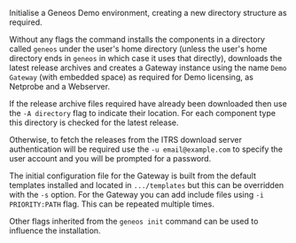 Initialise a Geneos Demo environment, creating a new directory structure as required.

Without any flags the command installs the components in a directory called `geneos` under the user's home directory (unless the user's home directory ends in `geneos` in which case it uses that directly), downloads the latest release archives and creates a Gateway instance using the name `Demo Gateway` (with embedded space) as required for Demo licensing, as Netprobe and a Webserver.

If the release archive files required have already been downloaded then use the `-A directory` flag to indicate their location. For each component type this directory is checked for the latest release.

Otherwise, to fetch the releases from the ITRS download server authentication will be required use the `-u email@example.com` to specify the user account and you will be prompted for a password.

The initial configuration file for the Gateway is built from the default templates installed and located in `.../templates` but this can be overridden with the `-s` option. For the Gateway you can add include files using `-i PRIORITY:PATH` flag. This can be repeated multiple times.

Other flags inherited from the `geneos init` command can be used to influence the installation.

